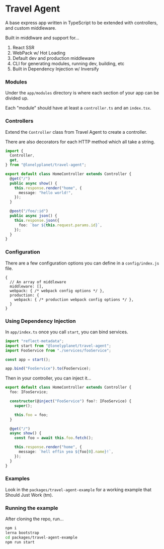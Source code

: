 # Travel Agent
A base express app written in TypeScript to be extended with controllers, and custom middleware.

Built in middlware and support for...

1. React SSR
1. WebPack w/ Hot Loading
1. Default dev and production middleware
1. CLI for generating modules, running dev, building, etc
1. Built in Dependency Injection w/ Inversify

### Modules
Under the `app/modules` directory is where each section of your app can be divided up.

Each "module" should have at least a `controller.ts` and an `index.tsx`.

### Controllers
Extend the `Controller` class from Travel Agent to create a controller.

There are also decorators for each HTTP method which all take a string.

```ts
import {
  Controller,
  get,
} from "@lonelyplanet/travel-agent";

export default class HomeController extends Controller {
  @get("/")
  public async show() {
    this.response.render("home", {
      message: "hello world!",
    });
  }

  @post("/foo/:id")
  public async json() {
    this.response.json({
      foo: `bar ${this.request.params.id}`,
    });
  }
}
```

### Configuration
There are a few configuration options you can define in a `config/index.js` file.

```
{
  // An array of middleware
  middleware: [],
  webpack: { /* webpack config options */ },
  production: {
    webpack: { /* production webpack config options */ },
  }
}
```

### Using Dependency Injection
In `app/index.ts` once you call `start`, you can bind services.

```ts
import "reflect-metadata";
import start from "@lonelyplanet/travel-agent";
import FooService from "./services/fooService";

const app = start();

app.bind("FooService").to(FooService);
```

Then in your controller, you can inject it...

```ts
export default class HomeController extends Controller {
  foo: IFooService;

  constructor(@inject("FooService") foo?: IFooService) {
    super();

    this.foo = foo;
  }

  @get("/")
  async show() {
    const foo = await this.foo.fetch();

    this.response.render("home", {
      message: `hell effin yea ${foo[0].name}!`,
    });
  }
}
```

### Examples
Look in the `packages/travel-agent-example` for a working example that Should Just Work (tm).

### Running the example
After cloning the repo, run...

```bash
npm i
lerna bootstrap
cd packages/travel-agent-example
npm run start
```
